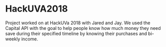 # HackUVA2018
Project worked on at HackUVa 2018 with Jared and Jay. We used the Capital API with the goal to help people know how much money they need save during their specified timeline by knowing their purchases and bi-weekly income.
